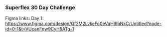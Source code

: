 ### Superflex 30 Day Challenge

Figma links:
Day 1: https://www.figma.com/design/Qf2M2LvkeFo0eVqH9lbNkC/Untitled?node-id=0-1&t=VUcanFqw9CyH5ATg-1
